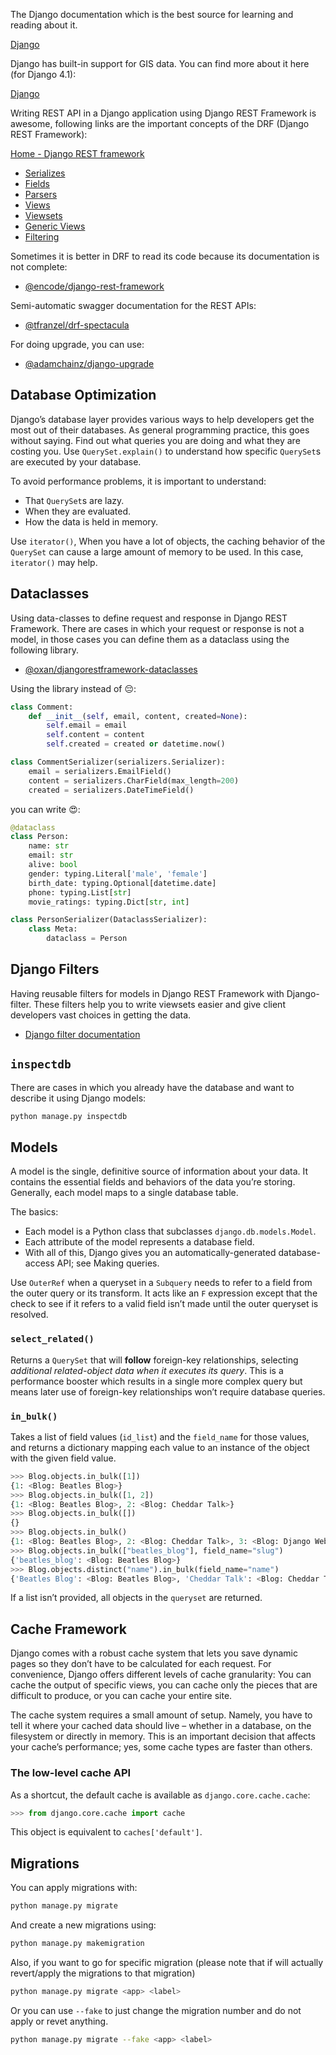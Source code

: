 The Django documentation which is the best source for learning and reading about it.

[Django](https://docs.djangoproject.com/en)

Django has built-in support for GIS data. You can find more about it here (for Django 4.1):

[Django](https://docs.djangoproject.com/en/5.0/ref/contrib/gis/)

Writing REST API in a Django application using Django REST Framework is awesome, following links are the important concepts of the DRF (Django REST Framework):

[Home - Django REST framework](https://www.django-rest-framework.org/)

- [Serializes](https://www.django-rest-framework.org/api-guide/serializers/)
- [Fields](https://www.django-rest-framework.org/api-guide/fields)
- [Parsers](https://www.django-rest-framework.org/api-guide/parsers/)
- [Views](https://www.django-rest-framework.org/api-guide/views/)
- [Viewsets](https://www.django-rest-framework.org/api-guide/viewsets/)
- [Generic Views](https://www.django-rest-framework.org/api-guide/generic-views/)
- [Filtering](https://www.django-rest-framework.org/api-guide/filtering/)

Sometimes it is better in DRF to read its code because its documentation is not complete:

- [@encode/django-rest-framework](https://github.com/encode/django-rest-framework)

Semi-automatic swagger documentation for the REST APIs:

- [@tfranzel/drf-spectacula](https://github.com/tfranzel/drf-spectacular)

For doing upgrade, you can use:

- [@adamchainz/django-upgrade](https://github.com/adamchainz/django-upgrade)

## Database Optimization

Django’s database layer provides various ways to help developers get the most out of their databases.
As general programming practice, this goes without saying. Find out what queries you are doing and what they are
costing you. Use `QuerySet.explain()` to understand how specific `QuerySet`s are executed by your database.

To avoid performance problems, it is important to understand:

- That `QuerySet`s are lazy.
- When they are evaluated.
- How the data is held in memory.

Use `iterator()`, When you have a lot of objects, the caching behavior of the `QuerySet` can cause a large amount of memory to be used. In this case, `iterator()` may help.

## Dataclasses

Using data-classes to define request and response in Django REST Framework. There are cases in which your request or
response is not a model, in those cases you can define them as a dataclass using the following library.

- [@oxan/djangorestframework-dataclasses](https://github.com/oxan/djangorestframework-dataclasses)

Using the library instead of 😔:

```python
class Comment:
    def __init__(self, email, content, created=None):
        self.email = email
        self.content = content
        self.created = created or datetime.now()

class CommentSerializer(serializers.Serializer):
    email = serializers.EmailField()
    content = serializers.CharField(max_length=200)
    created = serializers.DateTimeField()
```

you can write 😍:

```python
@dataclass
class Person:
    name: str
    email: str
    alive: bool
    gender: typing.Literal['male', 'female']
    birth_date: typing.Optional[datetime.date]
    phone: typing.List[str]
    movie_ratings: typing.Dict[str, int]

class PersonSerializer(DataclassSerializer):
    class Meta:
        dataclass = Person
```

## Django Filters

Having reusable filters for models in Django REST Framework with Django-filter. These filters help you to write
viewsets easier and give client developers vast choices in getting the data.

- [Django filter documentation](https://django-filter.readthedocs.io/en/main/)

## `inspectdb`

There are cases in which you already have the database and want to describe it using Django models:

```bash
python manage.py inspectdb
```

## Models

A model is the single, definitive source of information about your data. It contains the essential fields and behaviors of the data you’re storing. Generally, each model maps to a single database table.

The basics:

- Each model is a Python class that subclasses `django.db.models.Model`.
- Each attribute of the model represents a database field.
- With all of this, Django gives you an automatically-generated database-access API; see Making queries.

Use `OuterRef` when a queryset in a `Subquery` needs to refer to a field from the outer query or its transform. It acts like an `F` expression except that the check to see if it refers to a valid field isn’t made until the outer queryset is resolved.

### `select_related()`

Returns a `QuerySet` that will **follow** foreign-key relationships, selecting _additional related-object data when it executes its query_. This is a performance booster which results in a single more complex query but means later use of foreign-key relationships won’t require database queries.

### `in_bulk()`

Takes a list of field values (`id_list`) and the `field_name` for those values, and returns a dictionary mapping each value to an instance of the object with the given field value.

```python
>>> Blog.objects.in_bulk([1])
{1: <Blog: Beatles Blog>}
>>> Blog.objects.in_bulk([1, 2])
{1: <Blog: Beatles Blog>, 2: <Blog: Cheddar Talk>}
>>> Blog.objects.in_bulk([])
{}
>>> Blog.objects.in_bulk()
{1: <Blog: Beatles Blog>, 2: <Blog: Cheddar Talk>, 3: <Blog: Django Weblog>}
>>> Blog.objects.in_bulk(["beatles_blog"], field_name="slug")
{'beatles_blog': <Blog: Beatles Blog>}
>>> Blog.objects.distinct("name").in_bulk(field_name="name")
{'Beatles Blog': <Blog: Beatles Blog>, 'Cheddar Talk': <Blog: Cheddar Talk>, 'Django Weblog': <Blog: Django Weblog>}
```

If a list isn’t provided, all objects in the `queryset` are returned.

## Cache Framework

Django comes with a robust cache system that lets you save dynamic pages so they don’t have to be calculated for each request. For convenience, Django offers different levels of cache granularity: You can cache the output of specific views, you can cache only the pieces that are difficult to produce, or you can cache your entire site.

The cache system requires a small amount of setup. Namely, you have to tell it where your cached data should live – whether in a database, on the filesystem or directly in memory. This is an important decision that affects your cache’s performance; yes, some cache types are faster than others.

### The low-level cache API

As a shortcut, the default cache is available as `django.core.cache.cache`:

```python
>>> from django.core.cache import cache
```

This object is equivalent to `caches['default']`.

## Migrations

You can apply migrations with:

```bash
python manage.py migrate
```

And create a new migrations using:

```bash
python manage.py makemigration
```

Also, if you want to go for specific migration (please note that if will actually revert/apply the migrations to that migration)

```bash
python manage.py migrate <app> <label>
```

Or you can use `--fake` to just change the migration number and do not apply or revet anything.

```bash
python manage.py migrate --fake <app> <label>
```
